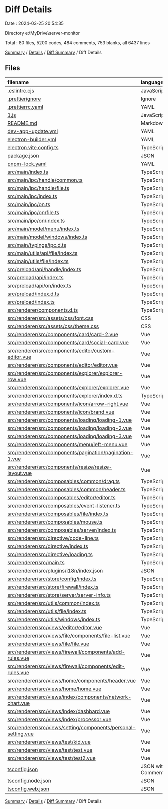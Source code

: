 # Diff Details

Date : 2024-03-25 20:54:35

Directory e:\\MyDrive\\server-monitor

Total : 80 files,  5200 codes, 484 comments, 753 blanks, all 6437 lines

[Summary](results.md) / [Details](details.md) / [Diff Summary](diff.md) / Diff Details

## Files
| filename | language | code | comment | blank | total |
| :--- | :--- | ---: | ---: | ---: | ---: |
| [.eslintrc.cjs](/.eslintrc.cjs) | JavaScript | 15 | 1 | 2 | 18 |
| [.prettierignore](/.prettierignore) | Ignore | 6 | 0 | 1 | 7 |
| [.prettierrc.yaml](/.prettierrc.yaml) | YAML | 4 | 0 | 1 | 5 |
| [1.js](/1.js) | JavaScript | 3 | 7 | 3 | 13 |
| [README.md](/README.md) | Markdown | 22 | 0 | 13 | 35 |
| [dev-app-update.yml](/dev-app-update.yml) | YAML | 3 | 0 | 1 | 4 |
| [electron-builder.yml](/electron-builder.yml) | YAML | 43 | 0 | 1 | 44 |
| [electron.vite.config.ts](/electron.vite.config.ts) | TypeScript | 25 | 0 | 2 | 27 |
| [package.json](/package.json) | JSON | 77 | 0 | 1 | 78 |
| [pnpm-lock.yaml](/pnpm-lock.yaml) | YAML | 4,147 | 0 | 624 | 4,771 |
| [src/main/index.ts](/src/main/index.ts) | TypeScript | -4 | 7 | -1 | 2 |
| [src/main/ipc/handle/common.ts](/src/main/ipc/handle/common.ts) | TypeScript | 9 | 8 | 1 | 18 |
| [src/main/ipc/handle/file.ts](/src/main/ipc/handle/file.ts) | TypeScript | 14 | 7 | 3 | 24 |
| [src/main/ipc/index.ts](/src/main/ipc/index.ts) | TypeScript | 0 | 7 | 0 | 7 |
| [src/main/ipc/on.ts](/src/main/ipc/on.ts) | TypeScript | -94 | -15 | -12 | -121 |
| [src/main/ipc/on/file.ts](/src/main/ipc/on/file.ts) | TypeScript | 4 | 1 | 2 | 7 |
| [src/main/ipc/on/index.ts](/src/main/ipc/on/index.ts) | TypeScript | 101 | 15 | 10 | 126 |
| [src/main/model/menu/index.ts](/src/main/model/menu/index.ts) | TypeScript | 21 | 7 | 1 | 29 |
| [src/main/model/windows/index.ts](/src/main/model/windows/index.ts) | TypeScript | -20 | -1 | -6 | -27 |
| [src/main/typings/ipc.d.ts](/src/main/typings/ipc.d.ts) | TypeScript | 6 | 7 | 0 | 13 |
| [src/main/utils/api/file/index.ts](/src/main/utils/api/file/index.ts) | TypeScript | 14 | 19 | 2 | 35 |
| [src/main/utils/file/index.ts](/src/main/utils/file/index.ts) | TypeScript | 19 | 22 | 5 | 46 |
| [src/preload/api/handle/index.ts](/src/preload/api/handle/index.ts) | TypeScript | 3 | 28 | 0 | 31 |
| [src/preload/api/index.ts](/src/preload/api/index.ts) | TypeScript | 8 | 7 | 0 | 15 |
| [src/preload/api/on/index.ts](/src/preload/api/on/index.ts) | TypeScript | 4 | 7 | 0 | 11 |
| [src/preload/index.d.ts](/src/preload/index.d.ts) | TypeScript | 8 | 7 | 1 | 16 |
| [src/preload/index.ts](/src/preload/index.ts) | TypeScript | 0 | -1 | 0 | -1 |
| [src/renderer/components.d.ts](/src/renderer/components.d.ts) | TypeScript | 9 | 0 | 0 | 9 |
| [src/renderer/src/assets/css/font.css](/src/renderer/src/assets/css/font.css) | CSS | 4 | 0 | 1 | 5 |
| [src/renderer/src/assets/css/theme.css](/src/renderer/src/assets/css/theme.css) | CSS | 8 | 3 | 0 | 11 |
| [src/renderer/src/components/card/card-2.vue](/src/renderer/src/components/card/card-2.vue) | Vue | 1 | 0 | 0 | 1 |
| [src/renderer/src/components/card/social-card.vue](/src/renderer/src/components/card/social-card.vue) | Vue | -496 | 7 | -62 | -551 |
| [src/renderer/src/components/editor/custom-editor.vue](/src/renderer/src/components/editor/custom-editor.vue) | Vue | 40 | 7 | 10 | 57 |
| [src/renderer/src/components/editor/editor.vue](/src/renderer/src/components/editor/editor.vue) | Vue | 7 | 7 | 1 | 15 |
| [src/renderer/src/components/explorer/explorer-row.vue](/src/renderer/src/components/explorer/explorer-row.vue) | Vue | 53 | 0 | 7 | 60 |
| [src/renderer/src/components/explorer/explorer.vue](/src/renderer/src/components/explorer/explorer.vue) | Vue | 27 | 0 | 3 | 30 |
| [src/renderer/src/components/explorer/index.d.ts](/src/renderer/src/components/explorer/index.d.ts) | TypeScript | 3 | 0 | 0 | 3 |
| [src/renderer/src/components/icon/arrow-right.vue](/src/renderer/src/components/icon/arrow-right.vue) | Vue | 5 | 0 | 3 | 8 |
| [src/renderer/src/components/icon/brand.vue](/src/renderer/src/components/icon/brand.vue) | Vue | 39 | 10 | 3 | 52 |
| [src/renderer/src/components/loading/loading-1.vue](/src/renderer/src/components/loading/loading-1.vue) | Vue | 66 | 7 | 4 | 77 |
| [src/renderer/src/components/loading/loading-2.vue](/src/renderer/src/components/loading/loading-2.vue) | Vue | 503 | 0 | 65 | 568 |
| [src/renderer/src/components/loading/loading-3.vue](/src/renderer/src/components/loading/loading-3.vue) | Vue | 114 | 7 | 6 | 127 |
| [src/renderer/src/components/menu/left-menu.vue](/src/renderer/src/components/menu/left-menu.vue) | Vue | 1 | 7 | 0 | 8 |
| [src/renderer/src/components/pagination/pagination-1.vue](/src/renderer/src/components/pagination/pagination-1.vue) | Vue | 18 | 0 | 2 | 20 |
| [src/renderer/src/components/resize/resize-layout.vue](/src/renderer/src/components/resize/resize-layout.vue) | Vue | 5 | 0 | 1 | 6 |
| [src/renderer/src/composables/common/drag.ts](/src/renderer/src/composables/common/drag.ts) | TypeScript | 10 | 7 | 2 | 19 |
| [src/renderer/src/composables/common/header.ts](/src/renderer/src/composables/common/header.ts) | TypeScript | 44 | 9 | 11 | 64 |
| [src/renderer/src/composables/editor/editor.ts](/src/renderer/src/composables/editor/editor.ts) | TypeScript | 114 | 49 | 26 | 189 |
| [src/renderer/src/composables/event-listener.ts](/src/renderer/src/composables/event-listener.ts) | TypeScript | -10 | 0 | -3 | -13 |
| [src/renderer/src/composables/file/index.ts](/src/renderer/src/composables/file/index.ts) | TypeScript | 111 | 30 | 28 | 169 |
| [src/renderer/src/composables/mouse.ts](/src/renderer/src/composables/mouse.ts) | TypeScript | -13 | 0 | -3 | -16 |
| [src/renderer/src/composables/server/index.ts](/src/renderer/src/composables/server/index.ts) | TypeScript | 0 | -49 | -10 | -59 |
| [src/renderer/src/directive/code-line.ts](/src/renderer/src/directive/code-line.ts) | TypeScript | -39 | -12 | -10 | -61 |
| [src/renderer/src/directive/index.ts](/src/renderer/src/directive/index.ts) | TypeScript | 6 | 0 | 3 | 9 |
| [src/renderer/src/directive/loading.ts](/src/renderer/src/directive/loading.ts) | TypeScript | 37 | 1 | 6 | 44 |
| [src/renderer/src/main.ts](/src/renderer/src/main.ts) | TypeScript | 2 | 7 | 0 | 9 |
| [src/renderer/src/plugins/i18n/index.json](/src/renderer/src/plugins/i18n/index.json) | JSON | 28 | 0 | 0 | 28 |
| [src/renderer/src/store/config/index.ts](/src/renderer/src/store/config/index.ts) | TypeScript | 17 | 0 | 3 | 20 |
| [src/renderer/src/store/firewall/index.ts](/src/renderer/src/store/firewall/index.ts) | TypeScript | 0 | -2 | -2 | -4 |
| [src/renderer/src/store/server/server-info.ts](/src/renderer/src/store/server/server-info.ts) | TypeScript | 0 | 0 | 1 | 1 |
| [src/renderer/src/utils/common/index.ts](/src/renderer/src/utils/common/index.ts) | TypeScript | 5 | 0 | 3 | 8 |
| [src/renderer/src/utils/file/index.ts](/src/renderer/src/utils/file/index.ts) | TypeScript | 59 | 15 | 8 | 82 |
| [src/renderer/src/utils/windows/index.ts](/src/renderer/src/utils/windows/index.ts) | TypeScript | 1 | 7 | 0 | 8 |
| [src/renderer/src/views/editor/editor.vue](/src/renderer/src/views/editor/editor.vue) | Vue | 46 | -11 | 5 | 40 |
| [src/renderer/src/views/file/components/file-list.vue](/src/renderer/src/views/file/components/file-list.vue) | Vue | 70 | 0 | 12 | 82 |
| [src/renderer/src/views/file/file.vue](/src/renderer/src/views/file/file.vue) | Vue | -23 | 7 | -8 | -24 |
| [src/renderer/src/views/firewall/components/add-rules.vue](/src/renderer/src/views/firewall/components/add-rules.vue) | Vue | -12 | 7 | 0 | -5 |
| [src/renderer/src/views/firewall/components/edit-rules.vue](/src/renderer/src/views/firewall/components/edit-rules.vue) | Vue | -18 | 0 | -5 | -23 |
| [src/renderer/src/views/home/components/header.vue](/src/renderer/src/views/home/components/header.vue) | Vue | 1 | 147 | 1 | 149 |
| [src/renderer/src/views/home/home.vue](/src/renderer/src/views/home/home.vue) | Vue | 9 | 7 | 1 | 17 |
| [src/renderer/src/views/index/components/network-chart.vue](/src/renderer/src/views/index/components/network-chart.vue) | Vue | 8 | 0 | -1 | 7 |
| [src/renderer/src/views/index/dashbard.vue](/src/renderer/src/views/index/dashbard.vue) | Vue | 13 | 0 | 1 | 14 |
| [src/renderer/src/views/index/processor.vue](/src/renderer/src/views/index/processor.vue) | Vue | 4 | 0 | 0 | 4 |
| [src/renderer/src/views/setting/components/personal-setting.vue](/src/renderer/src/views/setting/components/personal-setting.vue) | Vue | 28 | 0 | 3 | 31 |
| [src/renderer/src/views/test/kid.vue](/src/renderer/src/views/test/kid.vue) | Vue | -13 | 0 | -5 | -18 |
| [src/renderer/src/views/test/test.vue](/src/renderer/src/views/test/test.vue) | Vue | -75 | -11 | -5 | -91 |
| [src/renderer/src/views/test/test2.vue](/src/renderer/src/views/test/test2.vue) | Vue | -82 | 0 | -11 | -93 |
| [tsconfig.json](/tsconfig.json) | JSON with Comments | 11 | 0 | 1 | 12 |
| [tsconfig.node.json](/tsconfig.node.json) | JSON | 8 | 40 | 1 | 49 |
| [tsconfig.web.json](/tsconfig.web.json) | JSON | 8 | 41 | 1 | 50 |

[Summary](results.md) / [Details](details.md) / [Diff Summary](diff.md) / Diff Details